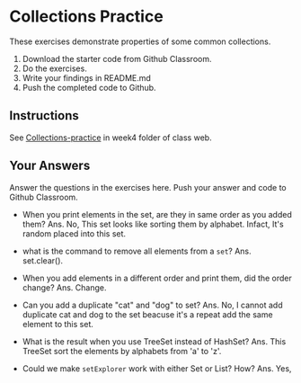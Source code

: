 # Collections Practice

These exercises demonstrate properties of some common collections.

1. Download the starter code from Github Classroom.
2. Do the exercises.
3. Write your findings in README.md
4. Push the completed code to Github.

## Instructions

See [Collections-practice](https://skeoop.github.io/week4/Collections-practice) in week4 folder of class web.

## Your Answers

Answer the questions in the exercises here. Push your answer and code to Github Classroom.

* When you print elements in the set, are they in same order as you added them?
Ans. No, This set looks like sorting them by alphabet. Infact, It's random placed into this set.

* what is the command to remove all elements from a `set`?
Ans. set.clear().

* When you add elements in a different order and print them, did the order change?
Ans. Change.

* Can you add a duplicate "cat" and "dog" to set?
Ans. No, I cannot add duplicate cat and dog to the set beacuse it's a repeat add the same element to this set.

* What is the result when you use TreeSet instead of HashSet?
Ans. This TreeSet sort the elements by alphabets from 'a' to 'z'.

* Could we make `setExplorer` work with either Set or List?  How?
Ans. Yes,